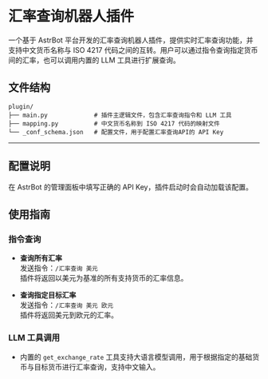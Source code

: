# 汇率查询机器人插件

一个基于 AstrBot 平台开发的汇率查询机器人插件，提供实时汇率查询功能，并支持中文货币名称与 ISO 4217 代码之间的互转。用户可以通过指令查询指定货币间的汇率，也可以调用内置的 LLM 工具进行扩展查询。

## 文件结构

```
plugin/
├── main.py             # 插件主逻辑文件，包含汇率查询指令和 LLM 工具
├── mapping.py          # 中文货币名称到 ISO 4217 代码的映射文件
└── _conf_schema.json   # 配置文件，用于配置汇率查询API的 API Key
```

---

## 配置说明

在 AstrBot 的管理面板中填写正确的 API Key，插件启动时会自动加载该配置。

## 使用指南

### 指令查询

- **查询所有汇率**  
  发送指令：`/汇率查询 美元`  
  插件将返回以美元为基准的所有支持货币的汇率信息。

- **查询指定目标汇率**  
  发送指令：`/汇率查询 美元 欧元`  
  插件将返回美元到欧元的汇率。

### LLM 工具调用

- 内置的 `get_exchange_rate` 工具支持大语言模型调用，用于根据指定的基础货币与目标货币进行汇率查询，支持中文输入。